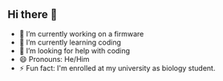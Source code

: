 ## Hi there 👋

- 🔭 I’m currently working on a firmware
- 🌱 I’m currently learning coding
- 🤔 I’m looking for help with coding
- 😄 Pronouns: He/Him
- ⚡ Fun fact: I'm enrolled at my university as biology student.

<!--
**freaxboi/freaxboi** is a ✨ _special_ ✨ repository because its `README.md` (this file) appears on your GitHub profile.

Here are some ideas to get you started:

- 🔭 I’m currently working on a firmware
- 🌱 I’m currently learning coding
- 👯 I’m looking to collaborate on ...
- 🤔 I’m looking for help with coding
- 💬 Ask me about ...
- 📫 How to reach me: ...
- 😄 Pronouns: He/Him
- ⚡ Fun fact: I'm enrolled at my university as biology student.
-->
